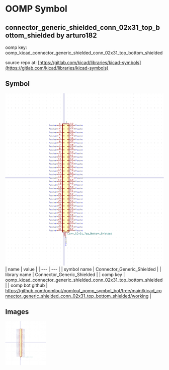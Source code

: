 # OOMP Symbol  
## connector_generic_shielded_conn_02x31_top_bottom_shielded  by arturo182  
  
oomp key: oomp_kicad_connector_generic_shielded_conn_02x31_top_bottom_shielded  
  
source repo at: [https://gitlab.com/kicad/libraries/kicad-symbols](https://gitlab.com/kicad/libraries/kicad-symbols)  
## Symbol  
  
[![working.png](working_600.png)](working.png)  
| name | value | 
| --- | --- | 
| symbol name | Connector_Generic_Shielded | 
| library name | Connector_Generic_Shielded | 
| oomp key | oomp_kicad_connector_generic_shielded_conn_02x31_top_bottom_shielded | 
| oomp bot github | https://github.com/oomlout/oomlout_oomp_symbol_bot/tree/main/kicad_connector_generic_shielded_conn_02x31_top_bottom_shielded/working | 
## Images  
  
[![working.png](working_140.png)](working.png)  
